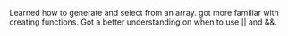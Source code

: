 Learned how to generate and select from an array.
got more familiar with creating functions.
Got a better understanding on when to use || and &&.
